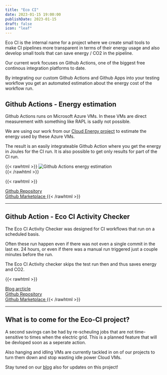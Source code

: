 ```yaml
---
title: "Eco CI"
date: 2023-01-15 19:00:00
publishDate: 2023-01-15
draft: false
icon: "leaf"
---
```


Eco CI is the internal name for a project where we create small tools to make CI pipelines more transparent
in terms of their energy usage and also develop small tools that can save energy / CO2 in the pipeline.

Our current work focuses on Github Actions, one of the biggest free continous integration platforms to date.

By integrating our custom Github Actions and Github Apps into your testing workflow you get an automated estimation about the 
energy cost of the workflow run.

## Github Actions - Energy estimation

Github Actions runs on Microsoft Azure VMs. In these VMs are direct measurement with something like RAPL is sadly not possible.

We are using our work from our [Cloud Energy project](/projects/cloud-energy) to estimate the energy used by these Azure VMs.

The result is an easily integrateable Github Action where you get the energy in Joules for the CI run. It is 
also possible to get only results for part of the CI run.

{{< rawhtml >}}
<img class="ui huge center rounded bordered image" src="/img/projects/github-actions-energy.webp" alt="Github Actions energy estimation" loading="lazy">
<br>
{{< /rawhtml >}}

 

{{< rawhtml >}} 
<a class="ui labeled button" href="https://github.com/green-coding-berlin/eco-ci-energy-estimation">
    <div class="ui button">
        <i class="code branch icon"></i>
    </div>
    <span class="ui basic label">
        Github Repository
    </span>
</a>
<a class="ui labeled button" href="https://github.com/marketplace/actions/eco-ci-energy-estimation">
    <div class="ui button">
        <i class="shopping bag icon"></i>
    </div>
    <span class="ui basic label">
        Github Marketplace
    </span>
</a>
{{< /rawhtml >}}

--- 

## Github Action - Eco CI Activity Checker

The Eco CI Activity Checker was designed for CI workflows that run on a scheduled basis.

Often these run happen even if there was not even a single commit in the last ex. 24 hours, or even if there 
was a manual run triggered just a couple minutes before the run.

The Eco CI Activity checker skips the test run then and thus saves energy and CO2.

{{< rawhtml >}} 
<a class="ui labeled button" href="/blog/eco-ci-activity-checker-released/">
    <div class="ui button">
        <i class="book icon"></i>
    </div>
    <span class="ui basic label">
        Blog arcticle
    </span>
</a>
<a class="ui labeled button" href="https://github.com/green-coding-berlin/eco-ci-activity-checker">
    <div class="ui button">
        <i class="code branch icon"></i>
    </div>
    <span class="ui basic label">
        Github Repository
    </span>
</a>
<a class="ui labeled button" href="https://github.com/marketplace/actions/eco-ci-activity-checker
">
    <div class="ui button">
        <i class="shopping bag icon"></i>
    </div>
    <span class="ui basic label">
        Github Marketplace
    </span>
</a>
{{< /rawhtml >}}


---

## What is to come for the Eco-CI project?

A second savings can be had by re-scheuling jobs that are not time-sensitive to times when the electric grid. This is a planned feature that will be devloped soon as a seperate action.

Also hanging and idling VMs are currently tackled in on of our projects to turn them down and stop wasting idle power 
Cloud VMs.

Stay tuned on our [blog](/blog) also for updates on this project!

